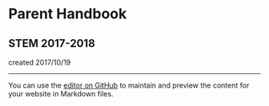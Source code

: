 # Parent Handbook
## STEM 2017-2018

created 2017/10/19


___
You can use the [editor on GitHub](https://github.com/TempletonSTEM/student-handbook/edit/master/README.md) to maintain and preview the content for your website in Markdown files.
